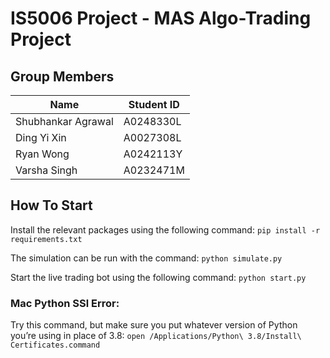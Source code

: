 # IS5006 Project - MAS Algo-Trading Project

## Group Members

| Name               | Student ID |
| ------------------ | ---------- |
| Shubhankar Agrawal | A0248330L  |
| Ding Yi Xin        | A0027308L  |
| Ryan Wong          | A0242113Y  |
| Varsha Singh       | A0232471M  |

## How To Start

Install the relevant packages using the following command:
`pip install -r requirements.txt`

The simulation can be run with the command:
`python simulate.py`

Start the live trading bot using the following command:
`python start.py`

### Mac Python SSl Error:

Try this command, but make sure you put whatever version of Python you’re using in place of 3.8:
`open /Applications/Python\ 3.8/Install\ Certificates.command`
